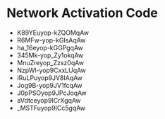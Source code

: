 # Network Activation Code
* K89YEuyop-kZQOMqAw
* R6MFw-yop-kGIsAqAw
* ha_16eyop-kGGPgqAw
* 345Mk-yop_Zy1okqAw
* MnuZreyop_Zzsz0qAw
* NzpWl-yop9CxxLUqAw
* IRuLPuyop9JV8IAqAw
* Jog9B-yop9JV1fcqAw
* J0pPSOyop9JPcJoqAw
* aVdtceyop9ICrXgqAw
* _MSTFuyop9ICc5gqAw